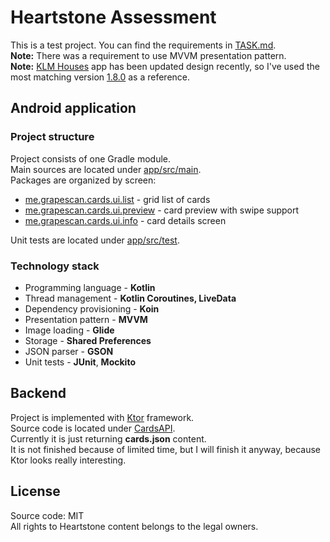 # Heartstone Assessment

This is a test project. You can find the requirements in [TASK.md](TASK.md).  
**Note:** There was a requirement to use MVVM presentation pattern.  
**Note:** [KLM Houses](https://play.google.com/store/apps/details?id=com.klm.mobile.houses) app has been updated design recently, so I've used the most matching version [1.8.0](https://www.apkmonk.com/download-app/com.klm.mobile.houses/2_com.klm.mobile.houses_2016-10-07.apk/) as a reference.

## Android application
### Project structure
Project consists of one Gradle module.  
Main sources are located under [app/src/main](Cards/app/src/main).  
Packages are organized by screen:  
* [me.grapescan.cards.ui.list](Cards/app/src/main/java/me/grapescan/cards/ui/list) - grid list of cards
* [me.grapescan.cards.ui.preview](Cards/app/src/main/java/me/grapescan/cards/ui/preview) - card preview with swipe support
* [me.grapescan.cards.ui.info](Cards/app/src/main/java/me/grapescan/cards/ui/info) - card details screen

Unit tests are located under [app/src/test](Cards/app/src/test/java/me/grapescan/cards).

### Technology stack
* Programming language - **Kotlin**
* Thread management - **Kotlin Coroutines, LiveData**
* Dependency provisioning - **Koin**
* Presentation pattern - **MVVM**
* Image loading - **Glide**
* Storage - **Shared Preferences**
* JSON parser - **GSON**
* Unit tests - **JUnit**, **Mockito**

## Backend
Project is implemented with [Ktor](https://ktor.io/) framework.  
Source code is located under [CardsAPI](CardsApi).  
Currently it is just returning **cards.json** content.  
It is not finished because of limited time, but I will finish it anyway, because Ktor looks really interesting.

License
----

Source code: MIT  
All rights to Heartstone content belongs to the legal owners.
